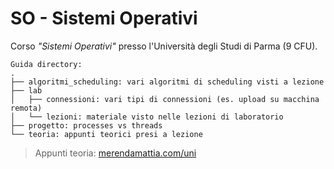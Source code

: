 # SO - Sistemi Operativi
Corso _"Sistemi Operativi"_ presso l'Università degli Studi di Parma (9 CFU).  
```
Guida directory:
.
├── algoritmi_scheduling: vari algoritmi di scheduling visti a lezione
├── lab  
│   ├── connessioni: vari tipi di connessioni (es. upload su macchina remota)  
│   └── lezioni: materiale visto nelle lezioni di laboratorio
├── progetto: processes vs threads
└── teoria: appunti teorici presi a lezione
```

> Appunti teoria: [merendamattia.com/uni](https://www.merendamattia.com/uni.html) 
